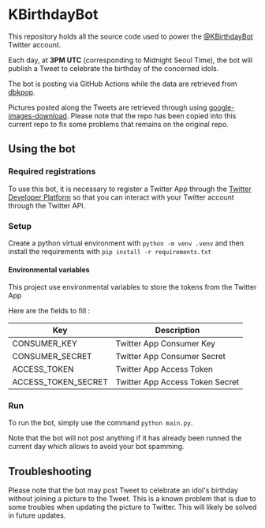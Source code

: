 # KBirthdayBot

This repository holds all the source code used to power the [@KBirthdayBot](https://twitter.com/KBirthdayBot) Twitter account.

Each day, at **3PM UTC** (corresponding to Midnight Seoul Time), the bot will publish a Tweet to celebrate the birthday of the concerned idols.

The bot is posting via GitHub Actions while the data are retrieved from [dbkpop](https://dbkpop.com/).

Pictures posted along the Tweets are retrieved through using [google-images-download](https://github.com/hardikvasa/google-images-download). Please note that the repo has been copied into this current repo to fix some problems that remains on the original repo.

## Using the bot 

### Required registrations

To use this bot, it is necessary to register a Twitter App through the [Twitter Developer Platform](https://developer.twitter.com/en) so that you can interact with your Twitter account through the Twitter API.

### Setup

Create a python virtual environment with `python -m venv .venv` and then install the requirements with `pip install -r requirements.txt`

#### Environmental variables

This project use environmental variables to store the tokens from the Twitter App


Here are the fields to fill :

| Key                 	| Description                                                	|
|---------------------	|------------------------------------------------------------	|
| CONSUMER_KEY                	| Twitter App Consumer Key                                          	|
| CONSUMER_SECRET            	| Twitter App Consumer Secret                                      	|
| ACCESS_TOKEN 	| Twitter App Access Token                 	|
| ACCESS_TOKEN_SECRET         	| Twitter App Access Token Secret                                        	|

### Run

To run the bot, simply use the command `python main.py`.

Note that the bot will not post anything if it has already been runned the current day which allows to avoid your bot spamming.

## Troubleshooting

Please note that the bot may post Tweet to celebrate an idol's birthday without joining a picture to the Tweet. This is a known problem that is due to some troubles when updating the picture to Twitter. This will likely be solved in future updates.
